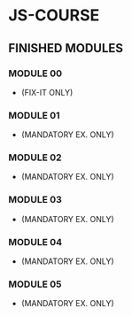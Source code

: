 # JS-COURSE

## FINISHED MODULES

### MODULE 00 
* (FIX-IT ONLY)
### MODULE 01 
* (MANDATORY EX. ONLY)
### MODULE 02 
* (MANDATORY EX. ONLY)
### MODULE 03 
* (MANDATORY EX. ONLY)
### MODULE 04 
* (MANDATORY EX. ONLY)
### MODULE 05 
* (MANDATORY EX. ONLY)